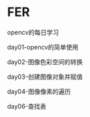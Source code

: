 # FER
opencv的每日学习
<p>day01-opencv的简单使用</p>
<p>day02-图像色彩空间的转换</p>
<p>day03-创建图像对象并赋值</p>
<p>day04-图像像素的遍历</p>
<p>day06-查找表</p>